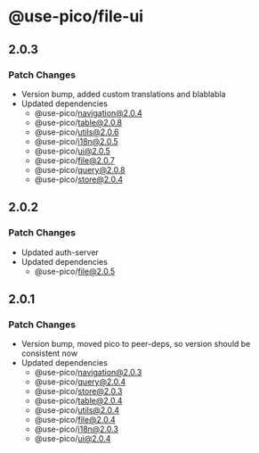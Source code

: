 # @use-pico/file-ui

## 2.0.3

### Patch Changes

- Version bump, added custom translations and blablabla
- Updated dependencies
    - @use-pico/navigation@2.0.4
    - @use-pico/table@2.0.8
    - @use-pico/utils@2.0.6
    - @use-pico/i18n@2.0.5
    - @use-pico/ui@2.0.5
    - @use-pico/file@2.0.7
    - @use-pico/query@2.0.8
    - @use-pico/store@2.0.4

## 2.0.2

### Patch Changes

- Updated auth-server
- Updated dependencies
    - @use-pico/file@2.0.5

## 2.0.1

### Patch Changes

- Version bump, moved pico to peer-deps, so version should be consistent now
- Updated dependencies
    - @use-pico/navigation@2.0.3
    - @use-pico/query@2.0.4
    - @use-pico/store@2.0.3
    - @use-pico/table@2.0.4
    - @use-pico/utils@2.0.4
    - @use-pico/file@2.0.4
    - @use-pico/i18n@2.0.3
    - @use-pico/ui@2.0.4
